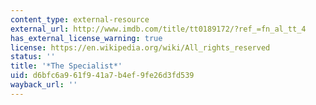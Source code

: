 ```yaml
---
content_type: external-resource
external_url: http://www.imdb.com/title/tt0189172/?ref_=fn_al_tt_4
has_external_license_warning: true
license: https://en.wikipedia.org/wiki/All_rights_reserved
status: ''
title: '*The Specialist*'
uid: d6bfc6a9-61f9-41a7-b4ef-9fe26d3fd539
wayback_url: ''
---
```

